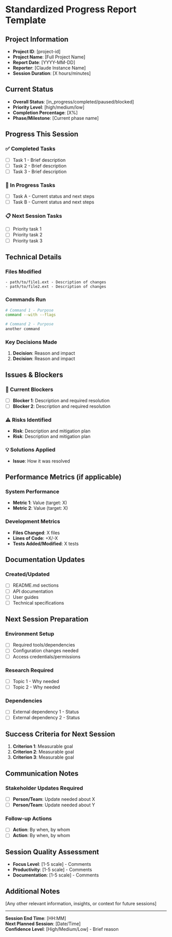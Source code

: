 # Standardized Progress Report Template

## Project Information
- **Project ID**: [project-id]
- **Project Name**: [Full Project Name]
- **Report Date**: [YYYY-MM-DD]
- **Reporter**: [Claude Instance Name]
- **Session Duration**: [X hours/minutes]

## Current Status
- **Overall Status**: [in_progress/completed/paused/blocked]
- **Priority Level**: [high/medium/low] 
- **Completion Percentage**: [X%]
- **Phase/Milestone**: [Current phase name]

## Progress This Session

### ✅ Completed Tasks
- [ ] Task 1 - Brief description
- [ ] Task 2 - Brief description
- [ ] Task 3 - Brief description

### 🔄 In Progress Tasks  
- [ ] Task A - Current status and next steps
- [ ] Task B - Current status and next steps

### 📋 Next Session Tasks
- [ ] Priority task 1
- [ ] Priority task 2
- [ ] Priority task 3

## Technical Details

### Files Modified
```
- path/to/file1.ext - Description of changes
- path/to/file2.ext - Description of changes
```

### Commands Run
```bash
# Command 1 - Purpose
command --with --flags

# Command 2 - Purpose  
another command
```

### Key Decisions Made
1. **Decision**: Reason and impact
2. **Decision**: Reason and impact

## Issues & Blockers

### 🚨 Current Blockers
- [ ] **Blocker 1**: Description and required resolution
- [ ] **Blocker 2**: Description and required resolution

### ⚠️ Risks Identified
- **Risk**: Description and mitigation plan
- **Risk**: Description and mitigation plan

### 💡 Solutions Applied
- **Issue**: How it was resolved

## Performance Metrics (if applicable)

### System Performance
- **Metric 1**: Value (target: X)
- **Metric 2**: Value (target: X)

### Development Metrics
- **Files Changed**: X files
- **Lines of Code**: +X/-X
- **Tests Added/Modified**: X tests

## Documentation Updates

### Created/Updated
- [ ] README.md sections
- [ ] API documentation  
- [ ] User guides
- [ ] Technical specifications

## Next Session Preparation

### Environment Setup
- [ ] Required tools/dependencies
- [ ] Configuration changes needed
- [ ] Access credentials/permissions

### Research Required
- [ ] Topic 1 - Why needed
- [ ] Topic 2 - Why needed

### Dependencies
- [ ] External dependency 1 - Status
- [ ] External dependency 2 - Status

## Success Criteria for Next Session
1. **Criterion 1**: Measurable goal
2. **Criterion 2**: Measurable goal  
3. **Criterion 3**: Measurable goal

## Communication Notes

### Stakeholder Updates Required
- [ ] **Person/Team**: Update needed about X
- [ ] **Person/Team**: Update needed about Y

### Follow-up Actions
- [ ] **Action**: By when, by whom
- [ ] **Action**: By when, by whom

## Session Quality Assessment
- **Focus Level**: [1-5 scale] - Comments
- **Productivity**: [1-5 scale] - Comments  
- **Documentation**: [1-5 scale] - Comments

## Additional Notes
[Any other relevant information, insights, or context for future sessions]

---
**Session End Time**: [HH:MM]  
**Next Planned Session**: [Date/Time]  
**Confidence Level**: [High/Medium/Low] - Brief reason